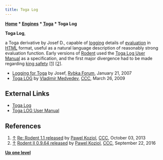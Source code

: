 ```yaml
---
title: Toga Log
---
```

**[Home](Home "Home") \* [Engines](Engines "Engines") \* [Toga](Toga "Toga") \* Toga Log**


**Toga Log**,  

a Toga derivative by Josef D., capable of [logging](Logging "Logging") details of [evaluation](Evaluation "Evaluation") in [HTML](https://en.wikipedia.org/wiki/HTML) format, 
useful as a natural language description of reasonably strong evaluation function. Early versions of [Rodent](Rodent "Rodent") used the [Toga Log User Manual](#usermanual) as a specification, and the first major divergence had to be made regarding [king safety](King_Safety "King Safety") <a id="cite-note-1" href="#cite-ref-1">[1]</a> <a id="cite-note-2" href="#cite-ref-2">[2]</a>. 






* [Logging for Toga](http://rybkaforum.net/cgi-bin/rybkaforum/topic_show.pl?tid=103) by Josef, [Rybka Forum](Computer_Chess_Forums "Computer Chess Forums"), January 21, 2007
* [Toga LOG](http://www.talkchess.com/forum/viewtopic.php?t=27197) by [Vladimir Medvedev](Vladimir_Medvedev "Vladimir Medvedev"), [CCC](CCC "CCC"), March 26, 2009


## External Links


* [Toga Log](http://members.aon.at/josefd/Toga%20LOG.html)
* [Toga LOG User Manual](http://manualzilla.com/doc/5798052/toga-log-user-manual)


## References


1. <a id="cite-ref-1" href="#cite-note-1">↑</a> [Re: Rodent 1.1 released](http://www.talkchess.com/forum/viewtopic.php?t=49517&start=6) by [Pawel Koziol](Pawel_Koziol "Pawel Koziol"), [CCC](CCC "CCC"), October 03, 2013
2. <a id="cite-ref-2" href="#cite-note-2">↑</a> [Rodent II 0.9.64 released](http://www.talkchess.com/forum/viewtopic.php?t=61496) by [Pawel Koziol](Pawel_Koziol "Pawel Koziol"), [CCC](CCC "CCC"), September 22, 2016

**[Up one level](Toga "Toga")**







 
